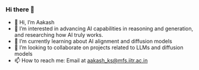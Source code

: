 ### Hi there 👋

<!--
**aakashks/aakashks** is a ✨ _special_ ✨ repository because its `README.md` (this file) appears on your GitHub profile.

Here are some ideas to get you started:

- 🔭 I’m currently working on ...
- 🌱 I’m currently learning ...
- 👯 I’m looking to collaborate on ...
- 🤔 I’m looking for help with ...
- 💬 Ask me about ...
- 📫 How to reach me: ...
- 😄 Pronouns: ...
- ⚡ Fun fact: ...
-->

- 👋 Hi, I’m Aakash
- 🔭 I’m interested in advancing AI capabilities in reasoning and generation, and researching how AI truly works.
- 🌱 I’m currently learning about AI alignment and diffusion models
- 👯 I’m looking to collaborate on projects related to LLMs and diffusion models
- 📫 How to reach me: Email at [aakash_ks@mfs.iitr.ac.in](mailto:aakash_ks@mfs.iitr.ac.in)
